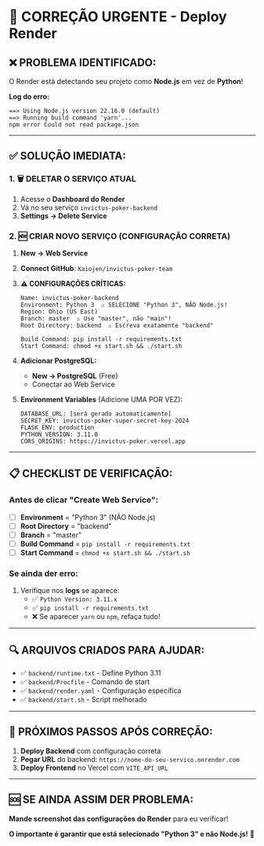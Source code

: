 # 🚨 **CORREÇÃO URGENTE - Deploy Render**

## ❌ **PROBLEMA IDENTIFICADO:**
O Render está detectando seu projeto como **Node.js** em vez de **Python**!

**Log do erro:**
```
==> Using Node.js version 22.16.0 (default)
==> Running build command 'yarn'...
npm error Could not read package.json
```

---

## ✅ **SOLUÇÃO IMEDIATA:**

### **1. 🗑️ DELETAR O SERVIÇO ATUAL**
1. Acesse o **Dashboard do Render**
2. Vá no seu serviço `invictus-poker-backend`
3. **Settings → Delete Service**

### **2. 🆕 CRIAR NOVO SERVIÇO (CONFIGURAÇÃO CORRETA)**

1. **New → Web Service**
2. **Connect GitHub**: `Kaiojen/invictus-poker-team`

3. **⚠️ CONFIGURAÇÕES CRÍTICAS:**
   ```
   Name: invictus-poker-backend
   Environment: Python 3  ⚠️ SELECIONE "Python 3", NÃO Node.js!
   Region: Ohio (US East)  
   Branch: master  ⚠️ Use "master", não "main"!
   Root Directory: backend  ⚠️ Escreva exatamente "backend"
   
   Build Command: pip install -r requirements.txt
   Start Command: chmod +x start.sh && ./start.sh
   ```

4. **Adicionar PostgreSQL:**
   - **New → PostgreSQL** (Free)
   - Conectar ao Web Service

5. **Environment Variables** (Adicione UMA POR VEZ):
   ```
   DATABASE_URL: [será gerado automaticamente]
   SECRET_KEY: invictus-poker-super-secret-key-2024
   FLASK_ENV: production  
   PYTHON_VERSION: 3.11.0
   CORS_ORIGINS: https://invictus-poker.vercel.app
   ```

---

## 📋 **CHECKLIST DE VERIFICAÇÃO:**

### **Antes de clicar "Create Web Service":**
- [ ] **Environment** = "Python 3" (NÃO Node.js)
- [ ] **Root Directory** = "backend"
- [ ] **Branch** = "master"
- [ ] **Build Command** = `pip install -r requirements.txt`
- [ ] **Start Command** = `chmod +x start.sh && ./start.sh`

### **Se ainda der erro:**
1. Verifique nos **logs** se aparece:
   - ✅ `Python Version: 3.11.x`
   - ✅ `pip install -r requirements.txt`
   - ❌ Se aparecer `yarn` ou `npm`, refaça tudo!

---

## 🔍 **ARQUIVOS CRIADOS PARA AJUDAR:**

- ✅ `backend/runtime.txt` - Define Python 3.11
- ✅ `backend/Procfile` - Comando de start
- ✅ `backend/render.yaml` - Configuração específica
- ✅ `backend/start.sh` - Script melhorado

---

## 🚀 **PRÓXIMOS PASSOS APÓS CORREÇÃO:**

1. **Deploy Backend** com configuração correta
2. **Pegar URL** do backend: `https://nome-do-seu-servico.onrender.com`
3. **Deploy Frontend** no Vercel com `VITE_API_URL`

---

## 🆘 **SE AINDA ASSIM DER PROBLEMA:**

**Mande screenshot das configurações do Render** para eu verificar!

**O importante é garantir que está selecionado "Python 3" e não Node.js!** 🐍
